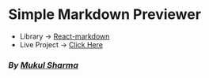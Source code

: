 # Simple Markdown Previewer

- Library -> [React-markdown](https://www.npmjs.com/package/react-markdown)
- Live Project -> [Click Here](https://markdown-preview-mukul.netlify.app/)

### _By [Mukul Sharma](https://www.linkedin.com/in/mukul98s/)_
